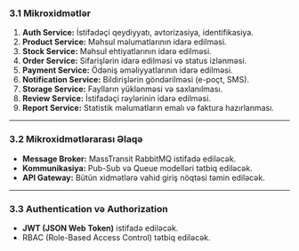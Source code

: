### **3.1 Mikroxidmətlər**

1. **Auth Service:** İstifadəçi qeydiyyatı, avtorizasiya, identifikasiya.
2. **Product Service:** Məhsul məlumatlarının idarə edilməsi.
3. **Stock Service:** Məhsul ehtiyatlarının idarə edilməsi.
4. **Order Service:** Sifarişlərin idarə edilməsi və status izlənməsi.
5. **Payment Service:** Ödəniş əməliyyatlarının idarə edilməsi.
6. **Notification Service:** Bildirişlərin göndərilməsi (e-poçt, SMS).
7. **Storage Service:** Faylların yüklənməsi və saxlanılması.
8. **Review Service:** İstifadəçi rəylərinin idarə edilməsi.
9. **Report Service:** Statistik məlumatların emalı və faktura hazırlanması.

---

### **3.2 Mikroxidmətlərarası Əlaqə**

- **Message Broker:** MassTransit RabbitMQ istifadə ediləcək.
- **Kommunikasiya:** Pub-Sub və Queue modelləri tətbiq ediləcək.
- **API Gateway:** Bütün xidmətlərə vahid giriş nöqtəsi təmin ediləcək.

---

### **3.3 Authentication və Authorization**

- **JWT (JSON Web Token)** istifadə ediləcək.
- RBAC (Role-Based Access Control) tətbiq ediləcək.